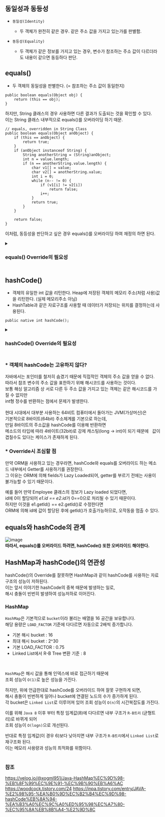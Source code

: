 ## 동일성과 동등성
- `동일성(Identity)`  
  + 두 객체가 완전히 같은 경우. 같은 주소 값을 가지고 있는가를 판별함.  

- `동등성(Equality)`  
  + 두 객체가 같은 정보를 가지고 있는 경우, 변수가 참조하는 주소 값이 다르더라도 내용이 같으면 동등하다 판단.  

## equals()
- 두 객체의 동일성을 판별한다. (= 참조하는 주소 값이 동일한지)
```
public boolean equals(Object obj) {
    return (this == obj);
}
```

하지만, String 클래스의 경우 사용하면 다른 결과가 도출되는 것을 확인할 수 있다.  
이는 String 클래스 내부적으로 equals()를 오버라이딩 하기 때문.
```
// equals, overridden in String Class 
public boolean equals(Object anObject) {
    if (this == anObject) {
        return true;
    }
    if (anObject instanceof String) {
        String anotherString = (String)anObject;
        int n = value.length;
        if (n == anotherString.value.length) {
            char v1[] = value;
            char v2[] = anotherString.value;
            int i = 0;
            while (n-- != 0) {
                if (v1[i] != v2[i])
                    return false;
                i++;
            }
            return true;
        }
    }
    
    return false;
}
```

이처럼, 동등성을 판단하고 싶은 경우 equals()를 오버라이딩 하여 재정의 하면 된다.
<details>
  <summary><h3>equals() Override의 필요성<h3></summary>
    
```
public class Employee{
    private Integer id;
    private String firstname;
    private String lastName;
    private String department;
 
    //Setters and Getters
}
```
id를 고유 값으로 가지는 Employee 클래스가 있을 때,  
```
public class EqualsTest {
    public static void main(String[] args) {
        Employee e1 = new Employee();
        Employee e2 = new Employee();
 
        e1.setId(100);
        e2.setId(100);
 
        System.out.println(e1.equals(e2));  //false
    }
}
```
위처럼 같은 id를 가지는 두 객체는 equals() 연산을 하면 false를 반환한다.  
하지만, 두 객체를 같은 객체로 판별하기 위해서는 equals()를 오버라이딩 해야하는데,  
```
public boolean equals(Object o) {
    if(o == null) {
        return false;
    }
    if (o == this) {
        return true;
    }
    if (getClass() != o.getClass()) {
        return false;
    }
     
    Employee e = (Employee) o;
    return (this.getId() == e.getId());
    
}
```
다음과 같이 equals()를 오버라이딩 하면,  
두 객체는 같은 객체라고 판별 가능하다.
</details>

## hashCode()
- 객체의 유일한 int 값을 리턴한다. Heap에 저장된 객체의 메모리 주소(처럼 사용)값을 리턴한다. (실제 메모리주소 아님)
- HashTable과 같은 자료구조를 사용할 때 데이터가 저장되는 위치를 결정하는데 사용된다.
```
public native int hashCode();
```

<details>
  <summary><h3>hashCode() Override의 필요성<h3></summary>
    
```
import java.util.HashSet;
import java.util.Set;
 
public class EqualsTest {
    public static void main(String[] args) {
        Employee e1 = new Employee();
        Employee e2 = new Employee();
 
        e1.setId(100);
        e2.setId(100);
 
        //Prints 'true' now!
        System.out.println(e1.equals(e2));
 
        Set<Employee> employees = new HashSet<Employee>();
        employees.add(e1);
        employees.add(e2);
         
        System.out.println(employees);  //Prints two objects
    }
}
```
위에서 두 객체는 같은 객체로 판별하도록 equals를 오버라이드 했다.  
하지만 두 객체를 HashSet에 넣는경우 여전히 다른 객체로 인식한다.  

두 객체의 HashCode값이 실제로 다르기 때문.  
다음 문제를 해결하기 위해 hashCode() 또한 오버라이드가 필요하다.
```
@Override
public int hashCode() {
    final int PRIME = 31;
    int result = 1;
    result = PRIME * result + getId();
    return result;
}
```
</details>

### * 객체의 hashCode는 고유하지 않다?
자바에서는 포인터를 철저히 숨겼기 때문에 직접적인 객체의 주소 값을 얻을 수 없다.  
따라서 참조 변수의 주소 값을 표한하기 위해 해시코드를 사용하는 것이다.  
보통 해싱 알고리즘 상 서로 다른 두 주소 값을 가지고 있는 객체는 같은 해시코드를 가질 수 없지만  
int형 정수를 반환하는 점에서 문제가 발생한다.  
<br>
현대 시대에서 대부분 사용하는 64비트 컴퓨터에서 돌아가는 JVM(가상머신)은  
기본적으로 8바이트(64bit) 주소체계를 기본으로 하는데,  
만일 8바이트의 주소값을 hashCode를 이용해 반환하면  
메소드의 타입에 따라 4바이트(32bit)로 강제 캐스팅(long → int)이 되기 때문에  
값이 겹칠수도 있다는 케이스가 존재하게 된다.  

### * Override시 조심할 점
만약 ORM을 사용하고 있는 경우라면, hashCode와 equals를 오버라이드 하는 메소드 내부에서 Getter를 사용하기를 권장한다.  
그 이유는 ORM에 의해 fields가 Lazy Loaded되어, getter를 부르기 전에는 사용이 불가능할 수 있기 때문이다.  

예를 들어 만약 Employee 클래스의 정보가 Lazy loaded 되었다면,  
id에 0이 할당되어 *e1.id == e2.id*가 0==0으로 처리될 수 있기 때문이다.  
하지만 이것을 e1.getId() == e2.getId()로 수정한다면  
ORM에 의해 id에 값이 할당된 후에 getId()가 호출가능하므로, 오작동을 멈출 수 있다.


## equals와 hashCode의 관계
![image](https://github.com/ChuibboStudy/csstudy/assets/81959996/e5fd8c46-8da6-483d-95c7-bd7b889950d3)
<br>
**따라서, equals()를 오버라이드 하려면, hashCode() 또한 오버라이드 해야한다.**

## HashMap과 hashCode()의 연관성
hashCode()의 Override를 잘못하면 HashMap과 같이 hashCode를 사용하는 자료구조의 성능이 저하된다.  
이는 앞서 이야기한 hashCode의 중복 때문에 발생하는 일로,  
해시 충돌이 빈번히 발생하여 성능저하로 이어진다.  

### HashMap
`HashMap`은 기본적으로 `bucket`이라 불리는 배열을 16 공간을 보유합니다.  
해당 용량은 `LOAD_FACTOR` 기준에 다다르면 자동으로 2배씩 증가합니다.  
- 기본 해시 bucket : 16
- 최대 해시 bucket : 2^30
- 기본 LOAD_FACTOR : 0.75
- Linked List에서 R-B Tree 변환 기준 : 8
</br>

`HashMap`은 해시 값을 통해 인덱스에 바로 접근하기 때문에  
조회 성능이 `O(1)`로 높은 성능을 가진다.  

하지만, 위에 언급한대로 hashCode를 오버라이드 하여 잘못 구현하게 되면,  
해시 충돌이 빈번하게 일어나 bucket에 연결된 노드의 수가 증가하게 된다.  
각 bucket은 `Linked List`로 이루어져 있어 조회 성능이 `O(n)`의 시간복잡도를 가진다.  

이를 위해 `Java 8` 이후 부터 특정 임계값(8)에 다다르면 내부 구조가 `R-B트리` (균형트리)로 바뀌게 되어  
조회 성능이 `O(logn)`으로 개선된다.  

반대로 특정 임계값(이 경우 6)보다 낮아지면 내부 구조가 `R-B트리`에서 `Linked List`로 재구조화 된다.  
이는 메모리 사용량과 성능의 최적화를 위함이다.
<br>
<br>
### 참조
https://velog.io/@xogml951/Java-HashMap%EC%9D%98-%EB%8F%99%EC%9E%91-%EC%9B%90%EB%A6%AC
https://woodcock.tistory.com/24
https://inpa.tistory.com/entry/JAVA-%E2%98%95-%EA%B0%9D%EC%B2%B4%EC%9D%98-hashCode%EB%8A%94-%EA%B3%A0%EC%9C%A0%ED%95%98%EC%A7%80-%EC%95%8A%EB%8B%A4-%E2%9D%8C
